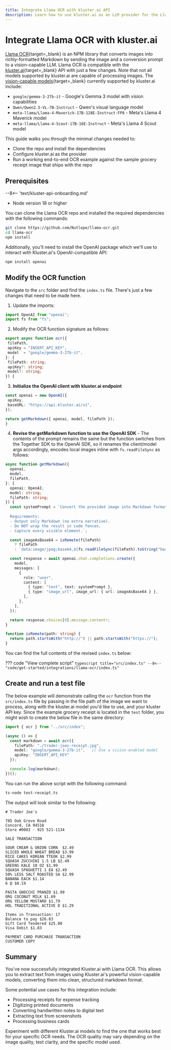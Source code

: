 ```yaml
---
title: Integrate Llama OCR with kluster.ai API
description: Learn how to use kluster.ai as an LLM provider for the Llama OCR NPM library to run vision-enabled OCR with any multimodal model on the kluster.ai platform.
---
```


# Integrate Llama OCR with kluster.ai

[Llama OCR](https://llamaocr.com/){target=\_blank} is an NPM library that converts images into richly-formatted Markdown by sending the image and a conversion prompt to a vision-capable LLM. Llama OCR is compatible with the [kluster.ai](https://www.kluster.ai/){target=\_blank} API with just a few changes. Note that not all models supported by kluster.ai are capable of processing images. The [vision-capable models](/get-started/models/){target=\_blank} currently supported by kluster.ai include:

- `google/gemma-3-27b-it` - Google's Gemma 3 model with vision capabilities
- `Qwen/Qwen2.5-VL-7B-Instruct` - Qwen's visual language model
- `meta-llama/Llama-4-Maverick-17B-128E-Instruct-FP8` - Meta's Llama 4 Maverick model
- `meta-llama/Llama-4-Scout-17B-16E-Instruct` - Meta's Llama 4 Scout model

This guide walks you through the minimal changes needed to:

- Clone the repo and install the dependencies
- Configure kluster.ai as the provider
- Run a working end-to-end OCR example against the sample grocery receipt image that ships with the repo

## Prerequisites

--8<-- 'text/kluster-api-onboarding.md'
- Node version 18 or higher

You can clone the Llama OCR repo and installed the required dependencies with the following commands:

```bash
git clone https://github.com/Nutlope/llama-ocr.git
cd llama-ocr
npm install
```

Additionally, you'll need to install the OpenAI package which we'll use to interact with Kluster.ai's OpenAI-compatible API:

```bash
npm install openai
```

## Modify the OCR function

Navigate to the `src` folder and find the `index.ts` file. There's just a few changes that need to be made here. 

1. Update the imports: 
```typescript
import OpenAI from "openai"; 
import fs from "fs";                   
```
2. Modify the OCR function signature as follows: 
```typescript
export async function ocr({
 filePath,
 apiKey = "INSERT_API_KEY",         
 model  = "google/gemma-3-27b-it",           
}: {
 filePath: string;
 apiKey?: string;
 model?: string;                             
}) {
```
3. **Initialize the OpenAI client with kluster.ai endpoint**
```typescript
const openai = new OpenAI({
 apiKey,
 baseURL: "https://api.kluster.ai/v1",         
});

return getMarkdown({ openai, model, filePath });
}
```
4. **Revise the getMarkdown function to use the OpenAI SDK** - The contents of the prompt remains the same but the function switches from the Together SDK to the OpenAI SDK, so it renames the client/model args accordingly, encodes local images inline with `fs.readFileSync` as follows:
```typescript
async function getMarkdown({
  openai,
  model,
  filePath,
}: {
  openai: OpenAI;
  model: string;
  filePath: string;
}) {
  const systemPrompt = `Convert the provided image into Markdown format. Ensure that all content from the page is included, such as headers, footers, subtexts, images (with alt text if possible), tables, and any other elements.
  
  Requirements:
  - Output only Markdown (no extra narrative).
  - Do NOT wrap the result in code fences.
  - Capture every visible element.`;

  const imageAsBase64 = isRemote(filePath)
    ? filePath
    : `data:image/jpeg;base64,${fs.readFileSync(filePath).toString("base64")}`;

  const response = await openai.chat.completions.create({
    model,
    messages: [
      {
        role: "user",
        content: [
          { type: "text", text: systemPrompt },
          { type: "image_url", image_url: { url: imageAsBase64 } },
        ],
      },
    ],
  });

  return response.choices[0].message.content!;
}

function isRemote(path: string) {
  return path.startsWith("http://") || path.startsWith("https://");
}
```

You can find the full contents of the revised `index.ts` below:

??? code "View complete script"
    ```typescript title="src/index.ts"
    --8<-- "code/get-started/integrations/llama-ocr/index.ts"
    ```

## Create and run a test file

The below example will demonstrate calling the `ocr` function from the `src/index.ts` file by passing in the file path of the image we want to process, along with the kluster.ai model you'd like to use, and your kluster API key. Since the example grocery receipt is located in the `test` folder, you might wish to create the below file in the same directory:

```typescript title="test-receipt.ts"
import { ocr } from "../src/index";

(async () => {
  const markdown = await ocr({
    filePath: "./trader-joes-receipt.jpg",
    model: "google/gemma-3-27b-it",   // Use a vision-enabled model
    apiKey: "INSERT_API_KEY"       	 
  });

  console.log(markdown);
})();
```

You can run the above script with the following command:

```bash
ts-node test-receipt.ts
```

The output will look similar to the following:

```
# Trader Joe's

785 Oak Grove Road
Concord, CA 94518
Store #0083 - 925 521-1134

SALE TRANSACTION

SOUR CREAM & ONION CORN  $2.49
SLICED WHOLE WHEAT BREAD $3.99
RICE CAKES KOREAN TTEOK $2.99
SQUASH ZUCCHINI 1.5 LB $2.49
GREENS KALE 10 OZ $1.99
SQUASH SPAGHETTI 1 EA $2.49
50% LESS SALT ROASTED SA $2.99
BANANA EACH $1.14
6 @ $0.19

PASTA GNOCCHI PRANZO $1.99
ORG COCONUT MILK $1.69
ORG YELLOW MUSTARD $1.79
HOL TRADITIONAL ACTIVE D $1.29

Items in Transaction: 17
Balance to pay $26.83
Gift Card Tendered $25.00
Visa Debit $1.83

PAYMENT CARD PURCHASE TRANSACTION
CUSTOMER COPY
```

## Summary

You've now successfully integrated Kluster.ai with Llama OCR. This allows you to extract text from images using Kluster.ai's powerful vision-capable models, converting them into clean, structured markdown format.

Some potential use cases for this integration include:

- Processing receipts for expense tracking
- Digitizing printed documents
- Converting handwritten notes to digital text
- Extracting text from screenshots
- Processing business cards

Experiment with different Kluster.ai models to find the one that works best for your specific OCR needs. The OCR quality may vary depending on the image quality, text clarity, and the specific model used.